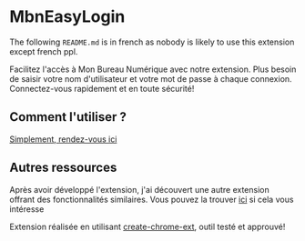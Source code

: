 # MbnEasyLogin

The following `README.md` is in french as nobody is likely to use this extension except french ppl.

Facilitez l'accès à Mon Bureau Numérique avec notre extension. Plus besoin de saisir votre nom d'utilisateur et votre mot de passe à chaque connexion. Connectez-vous rapidement et en toute sécurité!

## Comment l'utiliser ?

[Simplement, rendez-vous ici](https://github.com/DevYatsu/MbnEasyLogin/releases/tag/1.0.2)

## Autres ressources
Après avoir développé l'extension, j'ai découvert une autre extension offrant des fonctionnalités similaires. Vous pouvez la trouver [ici](https://github.com/mateo08c/ENTAutoConnect) si cela vous intéresse

Extension réalisée en utilisant [create-chrome-ext](https://github.com/guocaoyi/create-chrome-ext), outil testé et approuvé!
